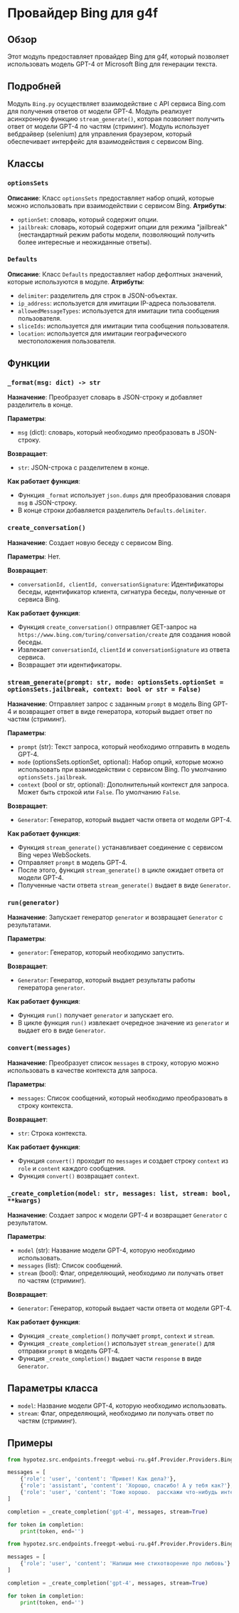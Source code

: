 # Провайдер Bing для g4f

## Обзор

Этот модуль предоставляет провайдер Bing для g4f, который позволяет использовать модель GPT-4 от Microsoft Bing для генерации текста.

## Подробней

Модуль `Bing.py`  осуществляет взаимодействие с API сервиса Bing.com для получения ответов от модели GPT-4. 
Модуль реализует асинхронную функцию `stream_generate()`, которая позволяет получить ответ от модели GPT-4 по частям (стриминг).
Модуль использует вебдрайвер (selenium) для управления браузером, который обеспечивает  интерфейс для взаимодействия с сервисом Bing.

## Классы

### `optionsSets`

**Описание**: Класс `optionsSets` предоставляет набор опций, которые можно использовать при взаимодействии с сервисом Bing. 
**Атрибуты**:
  - `optionSet`: словарь, который содержит опции.
  - `jailbreak`: словарь, который содержит опции для режима "jailbreak" (нестандартный режим работы модели, позволяющий получить более интересные и неожиданные ответы).

### `Defaults`

**Описание**: Класс `Defaults` предоставляет набор дефолтных значений, которые используются в модуле.
**Атрибуты**:
 - `delimiter`: разделитель для строк в JSON-объектах.
 - `ip_address`:  используется для имитации IP-адреса пользователя.
 - `allowedMessageTypes`:  используется для имитации типа сообщения пользователя.
 - `sliceIds`:   используется для имитации типа сообщения пользователя.
 - `location`:   используется для имитации географического местоположения пользователя.

## Функции

### `_format(msg: dict) -> str`

**Назначение**: Преобразует словарь в JSON-строку и добавляет разделитель в конце.

**Параметры**:
- `msg` (dict): словарь, который необходимо преобразовать в JSON-строку.

**Возвращает**:
- `str`: JSON-строка с разделителем в конце.

**Как работает функция**: 
- Функция `_format`  использует `json.dumps` для преобразования словаря `msg` в JSON-строку. 
- В конце строки добавляется разделитель `Defaults.delimiter`.

### `create_conversation()`

**Назначение**:  Создает новую беседу с сервисом Bing.

**Параметры**: Нет.

**Возвращает**:
- `conversationId, clientId, conversationSignature`:  Идентификаторы беседы, идентификатор клиента, сигнатура беседы, полученные от сервиса Bing.

**Как работает функция**: 
-  Функция `create_conversation()`  отправляет GET-запрос на `https://www.bing.com/turing/conversation/create` для создания новой беседы. 
- Извлекает  `conversationId`, `clientId`  и `conversationSignature`  из ответа сервиса.
- Возвращает эти идентификаторы.

### `stream_generate(prompt: str, mode: optionsSets.optionSet = optionsSets.jailbreak, context: bool or str = False)`

**Назначение**:  Отправляет запрос с заданным `prompt` в модель Bing GPT-4 и возвращает ответ в виде генератора, который выдает ответ по частям (стриминг).

**Параметры**:
- `prompt` (str): Текст запроса, который необходимо отправить в модель GPT-4.
- `mode` (optionsSets.optionSet, optional):  Набор опций, которые можно использовать при взаимодействии с сервисом Bing. По умолчанию `optionsSets.jailbreak`.
- `context` (bool or str, optional):  Дополнительный контекст для запроса. Может быть строкой или `False`. По умолчанию `False`.

**Возвращает**:
- `Generator`:  Генератор, который выдает части ответа от модели GPT-4.

**Как работает функция**: 
 - Функция `stream_generate()`  устанавливает соединение с сервисом Bing через WebSockets.
 - Отправляет  `prompt`  в модель GPT-4.
 - После этого, функция  `stream_generate()`  в цикле ожидает  ответа  от модели  GPT-4.
 - Полученные части ответа  `stream_generate()`  выдает в виде  `Generator`.

### `run(generator)`

**Назначение**:  Запускает генератор  `generator` и возвращает  `Generator`  с результатами.

**Параметры**:
- `generator`:  Генератор, который необходимо запустить.

**Возвращает**:
- `Generator`:  Генератор, который выдает результаты работы генератора `generator`.

**Как работает функция**: 
 -  Функция `run()`  получает  `generator` и запускает его. 
 - В цикле функция  `run()`  извлекает очередное значение из  `generator`  и выдает его в виде `Generator`.

### `convert(messages)`

**Назначение**:  Преобразует список  `messages`  в строку, которую можно использовать в качестве контекста для запроса.

**Параметры**:
- `messages`:  Список сообщений, который необходимо преобразовать в строку контекста.

**Возвращает**:
- `str`:  Строка контекста.

**Как работает функция**: 
 -  Функция `convert()`  проходит по  `messages`  и  создает строку  `context`  из  `role`  и  `content`  каждого сообщения. 
 -  Функция  `convert()`  возвращает  `context`.

### `_create_completion(model: str, messages: list, stream: bool, **kwargs)`

**Назначение**:  Создает запрос к модели GPT-4  и  возвращает  `Generator`  с результатом.

**Параметры**:
- `model` (str):  Название модели GPT-4, которую необходимо использовать.
- `messages` (list):  Список сообщений.
- `stream` (bool):  Флаг, определяющий, необходимо ли  получать ответ по частям  (стриминг).

**Возвращает**:
- `Generator`:  Генератор, который выдает части ответа от модели GPT-4.

**Как работает функция**: 
-  Функция `_create_completion()`  получает  `prompt`,  `context`  и  `stream`.
-  Функция `_create_completion()`  использует  `stream_generate()`  для отправки  `prompt`  в модель  GPT-4.
-  Функция `_create_completion()`  выдает части  `response`  в виде  `Generator`.

## Параметры класса

- `model`:  Название модели GPT-4, которую необходимо использовать.
- `stream`:  Флаг, определяющий, необходимо ли  получать ответ по частям  (стриминг).


## Примеры

```python
from hypotez.src.endpoints.freegpt-webui-ru.g4f.Provider.Providers.Bing import _create_completion

messages = [
    {'role': 'user', 'content': 'Привет! Как дела?'},
    {'role': 'assistant', 'content': 'Хорошо, спасибо! А у тебя как?'},
    {'role': 'user', 'content': 'Тоже хорошо.  расскажи что-нибудь интересное.'}
]

completion = _create_completion('gpt-4', messages, stream=True)

for token in completion:
    print(token, end='')
```

```python
from hypotez.src.endpoints.freegpt-webui-ru.g4f.Provider.Providers.Bing import _create_completion

messages = [
    {'role': 'user', 'content': 'Напиши мне стихотворение про любовь'}
]

completion = _create_completion('gpt-4', messages, stream=True)

for token in completion:
    print(token, end='')